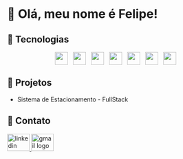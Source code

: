 <h1>👋 Olá, meu nome é <strong>Felipe</strong>!</h1>

<h2>🚀 Tecnologias</h2>
<div style="display: flex; flex-wrap: wrap; justify-content: center; gap: 12px;">
  <img src="https://skillicons.dev/icons?i=html" height="30" />
  <img src="https://skillicons.dev/icons?i=css" height="30"  />
  <img src="https://skillicons.dev/icons?i=javascript" height="30" />
  <img src="https://skillicons.dev/icons?i=react" height="30"  />
  <img src="https://skillicons.dev/icons?i=dotnet" height="30"/>
  <img src="https://skillicons.dev/icons?i=unity" height="30"/>
  <img src="https://skillicons.dev/icons?i=git"  height="30"/>
</div>

<h2>📌 Projetos</h2>
<div>
  <ul>
    <li href="https://github.com/FelipeCostaq/car-parking-app" target="_blank">Sistema de Estacionamento - FullStack</li>
  </ul>
</div>

<h2>📩 Contato</h2>
<div>
  <a href="https://www.linkedin.com/in/felipecostasiq" target="_blank">
    <img src="https://raw.githubusercontent.com/maurodesouza/profile-readme-generator/master/src/assets/icons/social/linkedin/default.svg" width="52" height="40" alt="linkedin logo" />
  </a>
  <a href="mailto:felipecostasiqu@gmail.com" target="_blank">
    <img src="https://raw.githubusercontent.com/maurodesouza/profile-readme-generator/master/src/assets/icons/social/gmail/default.svg" width="52" height="40" alt="gmail logo" />
  </a>
</div>





